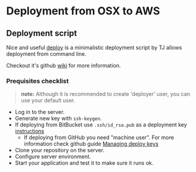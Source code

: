 # Deployment from OSX to AWS

## Deployment script

Nice and useful [deploy](https://github.com/tj/deploy) is a minimalistic deployment script by TJ allows deployment from command line.

Checkout it's github [wiki](https://github.com/tj/deploy/wiki) for more information.

### Prequisites checklist


> **note:**
> Although it is recommended to create 'deployer' user,
> you can use your default user.

<!--
sources:
 - http://askubuntu.com/questions/246455/how-to-give-nopasswd-access-to-multiple-commands-via-sudoers
 - http://unix.stackexchange.com/a/80159

##### Deployer
```
sudo vim /etc/sudoers
```

Disable `requiretty` for the user
```
bob ALL = (root) /path/to/program
Defaults:username !requiretty
```
-->

- Log in to the server.
- Generate new key with `ssh-keygen`.
- If deploying from BitBucket use `.ssh/id_rsa.pub` as a deployment key [instructions](https://confluence.atlassian.com/display/STASH/SSH+access+keys+for+system+use)
    + If deploying from GitHub you need "machine user". For more information check github guide [Managing deploy keys](https://developer.github.com/guides/managing-deploy-keys/)
- Clone your repository on the server.
- Configure server environment.
- Start your application and test it to make sure it runs ok.

